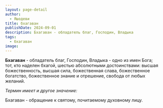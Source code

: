 ```yaml
---
layout: page-detail
author:
  - Яшодеви
title: бхагаван
publishDate: 2024-09-01
description: Бхагаван - обладатель благ, Господин, Владыка
tags:
  - бхагаван
image:
---
```

**Бхагаван** - обладатель благ, Господин, Владыка - одно из имен Бога; тот, кто наделен бхагой, шестью абсолютными достоинствами: высшая божественность, высшая сила, божественная слава, божественное богатство, божественное знание и отрешение, свобода от любых желаний.

*Термин имеет и другое значение:*

Бхагаван - обращение к святому, почитаемому духовному лицу.

